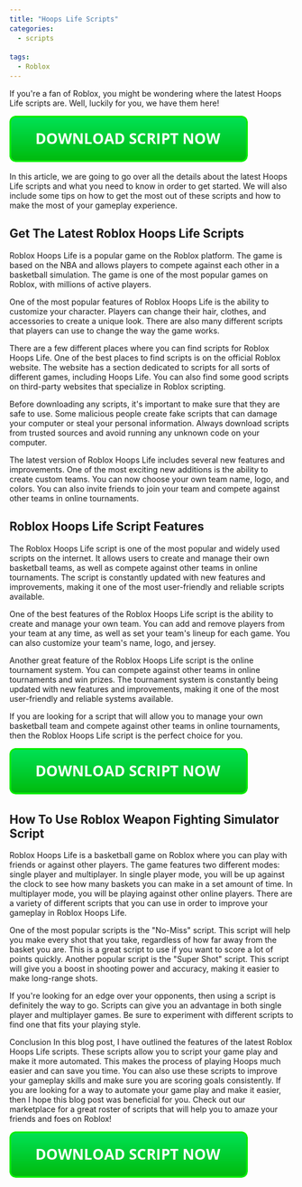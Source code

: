 ```yaml
---
title: "Hoops Life Scripts"
categories:
  - scripts
  
tags:
  - Roblox
---
```


If you're a fan of Roblox, you might be wondering where the latest Hoops Life scripts are. Well, luckily for you, we have them here!

[![script button](https://github.com/robloxpaste/robloxpaste.github.io/blob/main/script_button.png?raw=true)](https://rbxpaste.com/latest-script)


In this article, we are going to go over all the details about the latest Hoops Life scripts and what you need to know in order to get started. We will also include some tips on how to get the most out of these scripts and how to make the most of your gameplay experience.

## Get The Latest Roblox Hoops Life Scripts

Roblox Hoops Life is a popular game on the Roblox platform. The game is based on the NBA and allows players to compete against each other in a basketball simulation. The game is one of the most popular games on Roblox, with millions of active players.

One of the most popular features of Roblox Hoops Life is the ability to customize your character. Players can change their hair, clothes, and accessories to create a unique look. There are also many different scripts that players can use to change the way the game works.

There are a few different places where you can find scripts for Roblox Hoops Life. One of the best places to find scripts is on the official Roblox website. The website has a section dedicated to scripts for all sorts of different games, including Hoops Life. You can also find some good scripts on third-party websites that specialize in Roblox scripting.

Before downloading any scripts, it's important to make sure that they are safe to use. Some malicious people create fake scripts that can damage your computer or steal your personal information. Always download scripts from trusted sources and avoid running any unknown code on your computer.

The latest version of Roblox Hoops Life includes several new features and improvements. One of the most exciting new additions is the ability to create custom teams. You can now choose your own team name, logo, and colors. You can also invite friends to join your team and compete against other teams in online tournaments.

## Roblox Hoops Life Script Features

The Roblox Hoops Life script is one of the most popular and widely used scripts on the internet. It allows users to create and manage their own basketball teams, as well as compete against other teams in online tournaments. The script is constantly updated with new features and improvements, making it one of the most user-friendly and reliable scripts available.

One of the best features of the Roblox Hoops Life script is the ability to create and manage your own team. You can add and remove players from your team at any time, as well as set your team's lineup for each game. You can also customize your team's name, logo, and jersey.

Another great feature of the Roblox Hoops Life script is the online tournament system. You can compete against other teams in online tournaments and win prizes. The tournament system is constantly being updated with new features and improvements, making it one of the most user-friendly and reliable systems available.

If you are looking for a script that will allow you to manage your own basketball team and compete against other teams in online tournaments, then the Roblox Hoops Life script is the perfect choice for you.

[![script button](https://github.com/robloxpaste/robloxpaste.github.io/blob/main/script_button.png?raw=true)](https://rbxpaste.com/latest-script)

## How To Use Roblox Weapon Fighting Simulator Script
Roblox Hoops Life is a basketball game on Roblox where you can play with friends or against other players. The game features two different modes: single player and multiplayer. In single player mode, you will be up against the clock to see how many baskets you can make in a set amount of time. In multiplayer mode, you will be playing against other online players. There are a variety of different scripts that you can use in order to improve your gameplay in Roblox Hoops Life.

One of the most popular scripts is the "No-Miss" script. This script will help you make every shot that you take, regardless of how far away from the basket you are. This is a great script to use if you want to score a lot of points quickly. Another popular script is the "Super Shot" script. This script will give you a boost in shooting power and accuracy, making it easier to make long-range shots.

If you're looking for an edge over your opponents, then using a script is definitely the way to go. Scripts can give you an advantage in both single player and multiplayer games. Be sure to experiment with different scripts to find one that fits your playing style.

Conclusion
In this blog post, I have outlined the features of the latest Roblox Hoops Life scripts. These scripts allow you to script your game play and make it more automated. This makes the process of playing Hoops much easier and can save you time. You can also use these scripts to improve your gameplay skills and make sure you are scoring goals consistently. If you are looking for a way to automate your game play and make it easier, then I hope this blog post was beneficial for you. Check out our marketplace for a great roster of scripts that will help you to amaze your friends and foes on Roblox!

[![script button](https://github.com/robloxpaste/robloxpaste.github.io/blob/main/script_button.png?raw=true)](https://rbxpaste.com/latest-script)